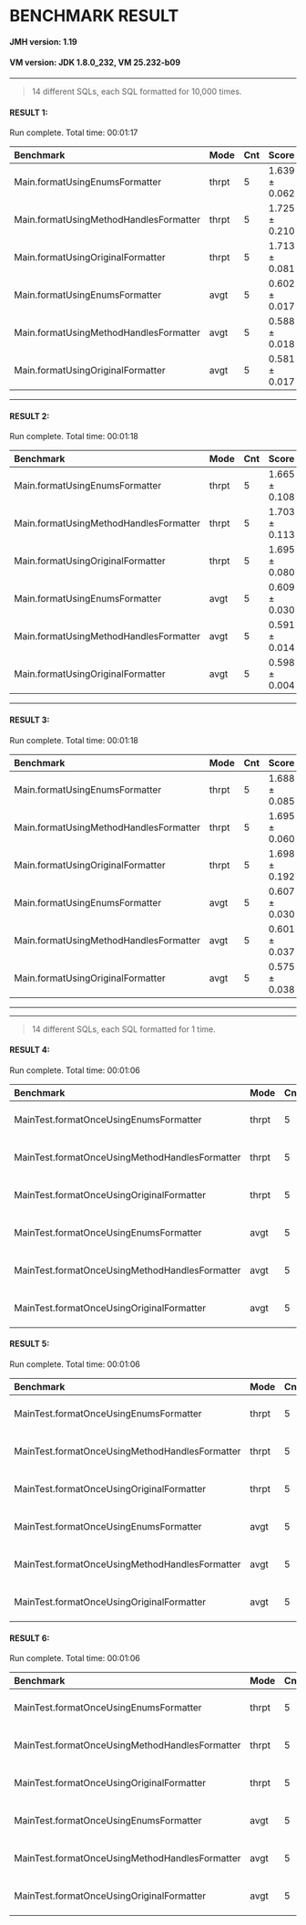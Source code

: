 # BENCHMARK RESULT

#### JMH version: 1.19
#### VM version: JDK 1.8.0_232, VM 25.232-b09

---
>14 different SQLs, each SQL formatted for 10,000 times.

#### RESULT 1:
Run complete. Total time: 00:01:17

| Benchmark | Mode | Cnt | Score | Error | Units |
| :-------- | :--- | :---| :---- | :-----| ----: |
| Main.formatUsingEnumsFormatter         | thrpt   | 5 | 1.639 ± 0.062 | | ops/s|
| Main.formatUsingMethodHandlesFormatter | thrpt   | 5 | 1.725 ± 0.210 | | ops/s|
| Main.formatUsingOriginalFormatter      | thrpt   | 5 | 1.713 ± 0.081 | | ops/s|
| Main.formatUsingEnumsFormatter          | avgt   | 5 | 0.602 ± 0.017 | |  s/op|
| Main.formatUsingMethodHandlesFormatter  | avgt   | 5 | 0.588 ± 0.018 | |  s/op|
| Main.formatUsingOriginalFormatter       | avgt   | 5 | 0.581 ± 0.017 | |  s/op|

---
#### RESULT 2:
Run complete. Total time: 00:01:18

|Benchmark  |  Mode | Cnt | Score |  Error | Units|
| :-------- | :--- | :---| :---- | :-----| ----: |
|Main.formatUsingEnumsFormatter         | thrpt  |  5 | 1.665 ± 0.108 | |  ops/s |
|Main.formatUsingMethodHandlesFormatter | thrpt  |  5 | 1.703 ± 0.113 | |  ops/s |
|Main.formatUsingOriginalFormatter      | thrpt  |  5 | 1.695 ± 0.080 | |  ops/s |
|Main.formatUsingEnumsFormatter          | avgt  |  5 | 0.609 ± 0.030 | |   s/op |
|Main.formatUsingMethodHandlesFormatter  | avgt  |  5 | 0.591 ± 0.014 | |   s/op |
|Main.formatUsingOriginalFormatter       | avgt  |  5 | 0.598 ± 0.004 | |   s/op |

---
#### RESULT 3:
Run complete. Total time: 00:01:18

|Benchmark |  Mode  |Cnt | Score |  Error | Units|
| :-------- | :--- | :---| :---- | :-----| ----: |          
Main.formatUsingEnumsFormatter         | thrpt   | 5 | 1.688 ± 0.085 | |  ops/s |
Main.formatUsingMethodHandlesFormatter | thrpt   | 5 | 1.695 ± 0.060 | |  ops/s |
Main.formatUsingOriginalFormatter      | thrpt   | 5 | 1.698 ± 0.192 | |  ops/s |
Main.formatUsingEnumsFormatter          | avgt   | 5 | 0.607 ± 0.030  | |  s/op |
Main.formatUsingMethodHandlesFormatter  | avgt   | 5 | 0.601 ± 0.037  | |  s/op |
Main.formatUsingOriginalFormatter       | avgt   | 5 | 0.575 ± 0.038  | |  s/op |

---
---

>14 different SQLs, each SQL formatted for 1 time.

#### RESULT 4:


 Run complete. Total time: 00:01:06

|Benchmark  |  Mode | Cnt |  Score  |  Error | Units|
| :-------- | :---  | :---| :----   | :----- | ----: |
|MainTest.formatOnceUsingEnumsFormatter         | thrpt   | 5 |   0.016 ± 0.001 | |  ops/us|
|MainTest.formatOnceUsingMethodHandlesFormatter | thrpt   | 5 |   0.016 ± 0.001 | |  ops/us|
|MainTest.formatOnceUsingOriginalFormatter      | thrpt   | 5 |   0.016 ± 0.001 | |  ops/us|
|MainTest.formatOnceUsingEnumsFormatter          | avgt   | 5 |  63.756 ± 2.288  | |  us/op|
|MainTest.formatOnceUsingMethodHandlesFormatter  | avgt   | 5 |  60.989 ± 3.042  | |  us/op|
|MainTest.formatOnceUsingOriginalFormatter       | avgt   | 5 |  63.442 ± 2.691  | |  us/op|

#### RESULT 5:

 Run complete. Total time: 00:01:06

|Benchmark  |  Mode | Cnt |  Score  |  Error | Units|
| :-------- | :---  | :---| :----   | :----- | ----: |
|MainTest.formatOnceUsingEnumsFormatter          |thrpt    |5|   0.015 ± 0.001 | | ops/us|
|MainTest.formatOnceUsingMethodHandlesFormatter  |thrpt    |5|   0.016 ± 0.001 | | ops/us|
|MainTest.formatOnceUsingOriginalFormatter       |thrpt    |5|   0.016 ± 0.001 | | ops/us|
|MainTest.formatOnceUsingEnumsFormatter           |avgt    |5|  63.965 ± 2.592  | | us/op|
|MainTest.formatOnceUsingMethodHandlesFormatter   |avgt    |5|  62.690 ± 2.864  | | us/op|
|MainTest.formatOnceUsingOriginalFormatter        |avgt    |5|  63.321 ± 2.055  | | us/op|


#### RESULT 6:

 Run complete. Total time: 00:01:06

|Benchmark  |  Mode | Cnt |  Score  |  Error | Units|
| :-------- | :---  | :---| :----   | :----- | ----: |
|MainTest.formatOnceUsingEnumsFormatter          |thrpt    |5|   0.016 ± 0.001 | | ops/us|
|MainTest.formatOnceUsingMethodHandlesFormatter  |thrpt    |5|   0.016 ± 0.001 | | ops/us|
|MainTest.formatOnceUsingOriginalFormatter       |thrpt    |5|   0.016 ± 0.001 | | ops/us|
|MainTest.formatOnceUsingEnumsFormatter           |avgt    |5|  61.507 ± 2.139  | | us/op|
|MainTest.formatOnceUsingMethodHandlesFormatter   |avgt    |5|  62.925 ± 2.297  | | us/op|
|MainTest.formatOnceUsingOriginalFormatter        |avgt    |5|  63.715 ± 2.818  | | us/op|